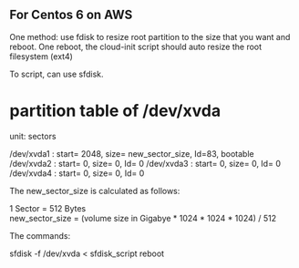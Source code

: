 
For Centos 6 on AWS  
-------------------

One method: use fdisk to resize root partition to the size that you want and reboot.
One reboot, the cloud-init script should auto resize the root filesystem (ext4)


To script, can use sfdisk.


# partition table of /dev/xvda
unit: sectors

/dev/xvda1 : start=     2048, size= new_sector_size, Id=83, bootable
/dev/xvda2 : start=        0, size=        0, Id= 0
/dev/xvda3 : start=        0, size=        0, Id= 0
/dev/xvda4 : start=        0, size=        0, Id= 0



The new_sector_size is calculated as follows:  

1 Sector = 512 Bytes  
new_sector_size = (volume size in Gigabye * 1024 * 1024 * 1024) / 512  


The commands:  

sfdisk -f /dev/xvda < sfdisk_script
reboot


